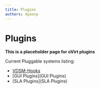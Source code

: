 ```yaml
---
title: Plugins
authors: dyasny
---
```


<!-- TODO: Content review -->

# Plugins

**This is a placeholder page for oVirt plugins**

Current Pluggable systems listing:

*   [VDSM-Hooks](/develop/developer-guide/vdsm/hooks/)
*   [GUI Plugins](GUI Plugins)
*   [SLA Plugins](SLA Plugins)
